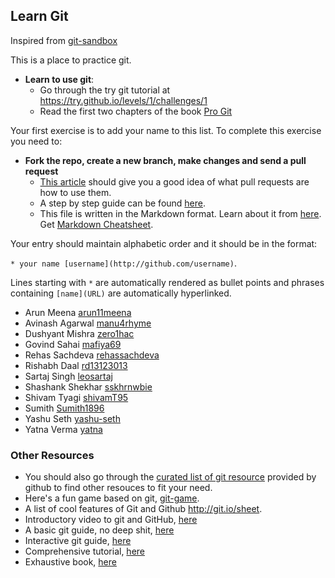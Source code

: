 ## Learn Git

Inspired from [git-sandbox](https://github.com/AGV-IIT-KGP/git-sandbox)

This is a place to practice git. 

- **Learn to use git**:
  - Go through the try git tutorial at https://try.github.io/levels/1/challenges/1
  - Read the first two chapters of the book [Pro Git](http://git-scm.com/book/en/v2)

Your first exercise is to add your name to this list. To complete this exercise you need to:

- **Fork the repo, create a new branch, make changes and send a pull request**
  - [This article](https://help.github.com/articles/using-pull-requests/) should give you a good idea of what pull requests are how to use them.
  - A step by step guide can be found [here](https://github.com/asmeurer/git-workflow).
  - This file is written in the Markdown format. Learn about it from [here](https://guides.github.com/features/mastering-markdown/). Get [Markdown Cheatsheet](https://guides.github.com/pdfs/markdown-cheatsheet-online.pdf).

Your entry should maintain alphabetic order and it should be in the format:

`* your name [username](http://github.com/username)`. 

Lines starting with `*` are automatically rendered as bullet points and phrases containing `[name](URL)` are automatically hyperlinked.

* Arun Meena [arun11meena](http://github.com/arun11meena)
* Avinash Agarwal [manu4rhyme](http://github.com/manu4rhyme)
* Dushyant Mishra [zero1hac](http://github.com/zero1hac)
* Govind Sahai [mafiya69](http://github.com/mafiya69)
* Rehas Sachdeva [rehassachdeva](http://github.com/rehassachdeva)
* Rishabh Daal [rd13123013](http://github.com/rd13123013)
* Sartaj Singh [leosartaj](http://github.com/leosartaj)
* Shashank Shekhar [sskhrnwbie](https://github.com/sshkhrnwbie)
* Shivam Tyagi [shivamT95](http://github.com/shivamT95)
* Sumith [Sumith1896](http://github.com/Sumith1896)
* Yashu Seth [yashu-seth](http://github.com/yashu-seth)
* Yatna Verma [yatna](http://github.com/yatna)

### Other Resources

* You should also go through the [curated list of git resource](https://help.github.com/articles/good-resources-for-learning-git-and-github/)
  provided by github to find other resouces to fit your need.
* Here's a fun game based on git, [git-game](https://github.com/git-game/git-game).
* A list of cool features of Git and Github http://git.io/sheet.
* Introductory video to git and GitHub, [here](https://www.youtube.com/watch?v=3vNoqODvfGw)
* A basic git guide, no deep shit, [here](http://rogerdudler.github.io/git-guide/)
* Interactive git guide, [here](http://pcottle.github.io/learnGitBranching/)
* Comprehensive tutorial, [here]( https://www.atlassian.com/git/tutorials/)
* Exhaustive book, [here](http://git-scm.com/book/en/v2)
